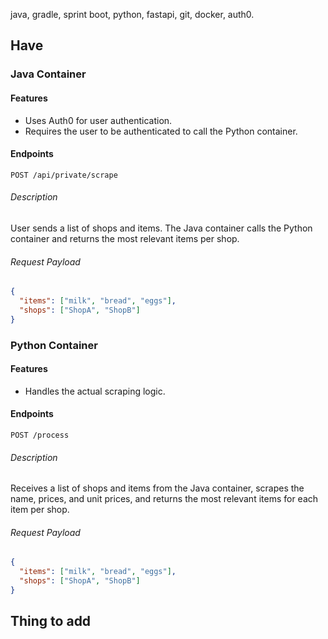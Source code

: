 java, gradle, sprint boot, python, fastapi, git, docker, auth0.
## Have
### Java Container

#### Features
- Uses Auth0 for user authentication.
- Requires the user to be authenticated to call the Python container.

#### Endpoints
`POST /api/private/scrape`

###### Description
User sends a list of shops and items. The Java container calls the Python container and returns the most relevant items per shop.

###### Request Payload
```json
{
  "items": ["milk", "bread", "eggs"],
  "shops": ["ShopA", "ShopB"]
}
```

### Python Container

#### Features
- Handles the actual scraping logic.

#### Endpoints
`POST /process`

###### Description
Receives a list of shops and items from the Java container, scrapes the name, prices, and unit prices, and returns the most relevant items for each item per shop.

###### Request Payload
```json
{
  "items": ["milk", "bread", "eggs"],
  "shops": ["ShopA", "ShopB"]
}
```

## Thing to add
